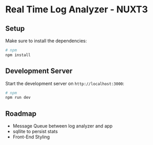 # Real Time Log Analyzer - NUXT3

## Setup

Make sure to install the dependencies:

```bash
# npm
npm install
```
## Development Server
Start the development server on `http://localhost:3000`:

```bash
# npm
npm run dev
```

## Roadmap

- Message Queue between log analyzer and app
- sqllite to persist stats
- Front-End Styling







